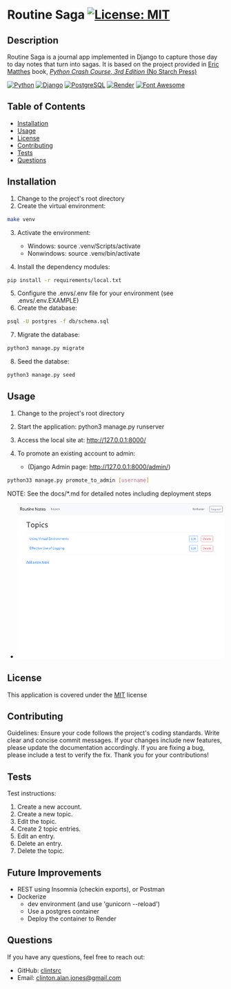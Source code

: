 # Routine Saga [![License: MIT](https://img.shields.io/badge/License-MIT-yellow.svg)](https://opensource.org/licenses/MIT)

## Description

Routine Saga is a journal app implemented in Django to capture those day to day notes that turn into sagas. It is based on the project provided in [Eric Matthes](https://github.com/ehmatthes/pcc_3e) book, [_Python Crash Course, 3rd Edition_ (No Starch Press)](https://nostarch.com/python-crash-course-3rd-edition)

[![Python](https://img.shields.io/badge/Python-FFD43B?style=for-the-badge&logo=python&logoColor=blue)](https://www.python.org/) [![Django](https://img.shields.io/badge/Django-092E20?style=for-the-badge&logo=django&logoColor=green)](https://www.djangoproject.com/) [![PostgreSQL](https://img.shields.io/badge/PostgreSQL-316192?style=for-the-badge&logo=postgresql&logoColor=white)](https://www.postgresql.org/)
[![Render](https://img.shields.io/badge/Render-46E3B7?style=for-the-badge&logo=render&logoColor=white)](https://render.com/)
[![Font Awesome](https://img.shields.io/badge/Font_Awesome-339AF0?style=for-the-badge&logo=fontawesome&logoColor=white)](https://fontawesome.com/)

## Table of Contents

- [Installation](#installation)
- [Usage](#usage)
- [License](#license)
- [Contributing](#contributing)
- [Tests](#tests)
- [Questions](#questions)

## Installation

1. Change to the project's root directory
2. Create the virtual environment:

```bash
make venv
```

3. Activate the environment:

   - Windows: source .venv/Scripts/activate
   - Nonwindows: source .venv/bin/activate

4. Install the dependency modules:

```bash
pip install -r requirements/local.txt
```

5. Configure the .envs/.env file for your environment (see .envs/.env.EXAMPLE)
6. Create the database:

```bash
psql -U postgres -f db/schema.sql
```

7. Migrate the database:

```bash
python3 manage.py migrate
```

8. Seed the databse:

```bash
python3 manage.py seed
```

## Usage

1. Change to the project's root directory
2. Start the application: python3 manage.py runserver
3. Access the local site at: http://127.0.0.1:8000/
4. To promote an existing account to admin:

    - (Django Admin page: http://127.0.0.1:8000/admin/)

```bash
python33 manage.py promote_to_admin [username]
```




NOTE: See the docs/\*.md for detailed notes including deployment steps

- ![Routine Saga screenshot](docs/images/screenshot.png)

## License

This application is covered under the [MIT](https://opensource.org/licenses/MIT) license

## Contributing

Guidelines:
Ensure your code follows the project's coding standards.
Write clear and concise commit messages.
If your changes include new features, please update the documentation accordingly.
If you are fixing a bug, please include a test to verify the fix.
Thank you for your contributions!

## Tests

Test instructions:

1. Create a new account.
2. Create a new topic.
3. Edit the topic.
4. Create 2 topic entries.
5. Edit an entry.
6. Delete an entry.
7. Delete the topic.

## Future Improvements

- REST using Insomnia (checkin exports), or Postman
- Dockerize
  - dev environment (and use 'gunicorn --reload')
  - Use a postgres container
  - Deploy the container to Render

## Questions

If you have any questions, feel free to reach out:

- GitHub: [clintsrc](https://github.com/clintsrc)
- Email: clinton.alan.jones@gmail.com
